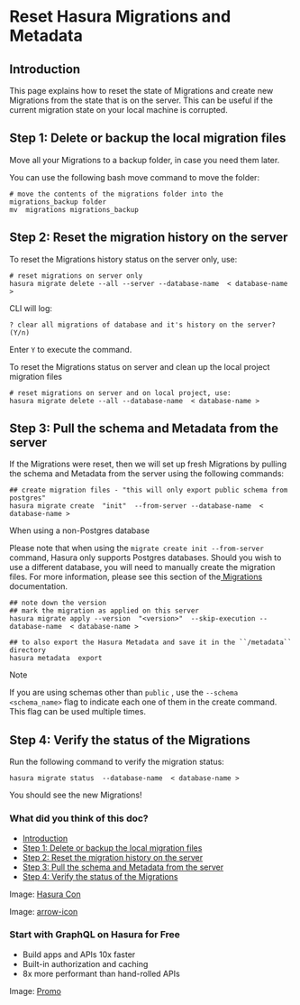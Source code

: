 # Reset Hasura Migrations and Metadata

## Introduction​

This page explains how to reset the state of Migrations and create new Migrations from the state that is on the
server. This can be useful if the current migration state on your local machine is corrupted.

## Step 1: Delete or backup the local migration files​

Move all your Migrations to a backup folder, in case you need them later.

You can use the following bash move command to move the folder:

```
# move the contents of the migrations folder into the migrations_backup folder
mv  migrations migrations_backup
```

## Step 2: Reset the migration history on the server​

To reset the Migrations history status on the server only, use:

```
# reset migrations on server only
hasura migrate delete --all --server --database-name  < database-name >
```

CLI will log:

`? clear all migrations of database and it's history on the server? (Y/n)`

Enter `Y` to execute the command.

To reset the Migrations status on server and clean up the local project migration files

```
# reset migrations on server and on local project, use:
hasura migrate delete --all --database-name  < database-name >
```

## Step 3: Pull the schema and Metadata from the server​

If the Migrations were reset, then we will set up fresh Migrations by pulling the schema and Metadata from the
server using the following commands:

```
## create migration files - "this will only export public schema from postgres"
hasura migrate create  "init"  --from-server --database-name  < database-name >
```

When using a non-Postgres database

Please note that when using the `migrate create init --from-server` command, Hasura only supports Postgres databases.
Should you wish to use a different database, you will need to manually create the migration files. For more information,
please see this section of the[ Migrations ](https://hasura.io/docs/latest/migrations-metadata-seeds/manage-migrations/#create-manual-migrations)documentation.

```
## note down the version
## mark the migration as applied on this server
hasura migrate apply --version  "<version>"  --skip-execution --database-name  < database-name >
```

```
## to also export the Hasura Metadata and save it in the ``/metadata`` directory
hasura metadata  export
```

Note

If you are using schemas other than `public` , use the `--schema <schema_name>` flag to indicate each one of them in
the create command. This flag can be used multiple times.

## Step 4: Verify the status of the Migrations​

Run the following command to verify the migration status:

`hasura migrate status  --database-name  < database-name >`

You should see the new Migrations!

### What did you think of this doc?

- [ Introduction ](https://hasura.io/docs/latest/migrations-metadata-seeds/resetting-migrations-metadata/#introduction)
- [ Step 1: Delete or backup the local migration files ](https://hasura.io/docs/latest/migrations-metadata-seeds/resetting-migrations-metadata/#step-1-delete-or-backup-the-local-migration-files)
- [ Step 2: Reset the migration history on the server ](https://hasura.io/docs/latest/migrations-metadata-seeds/resetting-migrations-metadata/#step-2-reset-the-migration-history-on-the-server)
- [ Step 3: Pull the schema and Metadata from the server ](https://hasura.io/docs/latest/migrations-metadata-seeds/resetting-migrations-metadata/#step-3-pull-the-schema-and-metadata-from-the-server)
- [ Step 4: Verify the status of the Migrations ](https://hasura.io/docs/latest/migrations-metadata-seeds/resetting-migrations-metadata/#step-4-verify-the-status-of-the-migrations)


Image: [ Hasura Con ](https://res.cloudinary.com/dh8fp23nd/image/upload/v1686154570/hasura-con-2023/has-con-light-date_r2a2ud.png)

Image: [ arrow-icon ](https://res.cloudinary.com/dh8fp23nd/image/upload/v1683723549/main-web/chevron-right_ldbi7d.png)

### Start with GraphQL on Hasura for Free

- Build apps and APIs 10x faster
- Built-in authorization and caching
- 8x more performant than hand-rolled APIs


Image: [ Promo ](https://hasura.io/docs/assets/images/hasura-free-ff60e409244e0ea12b5a3045d1a9096b.png)